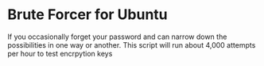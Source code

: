# Brute Forcer for Ubuntu

If you occasionally forget your password and can narrow down
the possibilities in one way or another. This script will run
about 4,000 attempts per hour to test encrpytion keys


